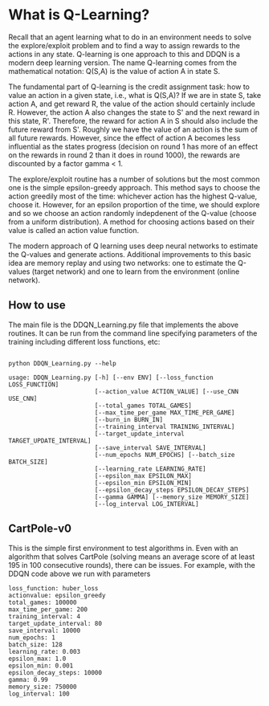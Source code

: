 # What is Q-Learning?

Recall that an agent learning what to do in an environment needs to solve the explore/exploit problem and to find a way to assign rewards to the actions in any state. Q-learning is one approach to this and DDQN is a modern deep learning version. The name Q-learning comes from the mathematical notation: Q(S,A) is the value of action A in state S.

The fundamental part of Q-learning is the credit assignment task: how to value an action in a given state, i.e., what is Q(S,A)? If we are in state S, take action A, and get reward R, the value of the action should certainly include R. However, the action A also changes the state to S' and the next reward in this state, R'. Therefore, the reward for action A in S should also include the future reward from S'. Roughly we have the value of an action is the sum of all future rewards. However, since the effect of action A becomes less influential as the states progress (decision on round 1 has more of an effect on the rewards in round 2 than it does in round 1000), the rewards are discounted by a factor gamma < 1. 

The explore/exploit routine has a number of solutions but the most common one is the simple epsilon-greedy approach. This method says to choose the action greedily most of the time: whichever action has the highest Q-value, choose it. However, for an epsilon proportion of the time, we should explore and so we choose an action randomly indepdenent of the Q-value (choose from a uniform distribution). A method for choosing actions based on their value is called an action value function. 

The modern approach of Q learning uses deep neural networks to estimate the Q-values and generate actions. Additional improvements to this basic idea are memory replay and using two networks: one to estimate the Q-values (target network) and one to learn from the environment (online network).

## How to use

The main file is the DDQN_Learning.py file that implements the above routines. It can be run from the command line specifying parameters of the training including different loss functions, etc:

``` 

python DDQN_Learning.py --help

usage: DDQN_Learning.py [-h] [--env ENV] [--loss_function LOSS_FUNCTION]
                        [--action_value ACTION_VALUE] [--use_CNN USE_CNN]
                        [--total_games TOTAL_GAMES]
                        [--max_time_per_game MAX_TIME_PER_GAME]
                        [--burn_in BURN_IN]
                        [--training_interval TRAINING_INTERVAL]
                        [--target_update_interval TARGET_UPDATE_INTERVAL]
                        [--save_interval SAVE_INTERVAL]
                        [--num_epochs NUM_EPOCHS] [--batch_size BATCH_SIZE]
                        [--learning_rate LEARNING_RATE]
                        [--epsilon_max EPSILON_MAX]
                        [--epsilon_min EPSILON_MIN]
                        [--epsilon_decay_steps EPSILON_DECAY_STEPS]
                        [--gamma GAMMA] [--memory_size MEMORY_SIZE]
                        [--log_interval LOG_INTERVAL]
```
## CartPole-v0

This is the simple first environment to test algorithms in. Even with an algorithm that solves CartPole (solving means an average score of at least 195 in 100 consecutive rounds), there can be issues. For example, with the DDQN code above we run with parameters
~~~
loss_function: huber_loss
actionvalue: epsilon_greedy
total_games: 100000
max_time_per_game: 200
training_interval: 4
target_update_interval: 80
save_interval: 10000
num_epochs: 1
batch_size: 128
learning_rate: 0.003
epsilon_max: 1.0
epsilon_min: 0.001
epsilon_decay_steps: 10000
gamma: 0.99
memory_size: 750000
log_interval: 100
~~~
